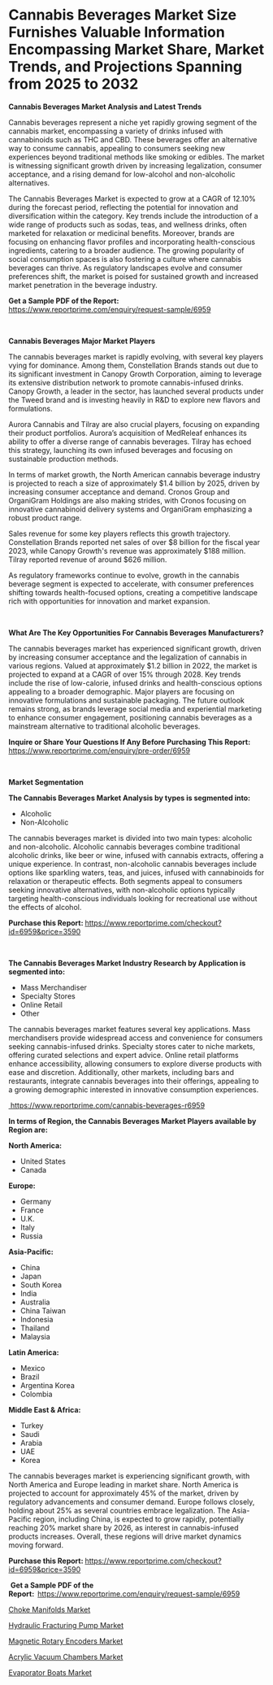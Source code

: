 <p><h1>Cannabis Beverages Market Size Furnishes Valuable Information Encompassing Market Share, Market Trends, and Projections Spanning from 2025 to 2032</h1></p><p><strong>Cannabis Beverages Market Analysis and Latest Trends</strong></p>
<p><p>Cannabis beverages represent a niche yet rapidly growing segment of the cannabis market, encompassing a variety of drinks infused with cannabinoids such as THC and CBD. These beverages offer an alternative way to consume cannabis, appealing to consumers seeking new experiences beyond traditional methods like smoking or edibles. The market is witnessing significant growth driven by increasing legalization, consumer acceptance, and a rising demand for low-alcohol and non-alcoholic alternatives.</p><p>The Cannabis Beverages Market is expected to grow at a CAGR of 12.10% during the forecast period, reflecting the potential for innovation and diversification within the category. Key trends include the introduction of a wide range of products such as sodas, teas, and wellness drinks, often marketed for relaxation or medicinal benefits. Moreover, brands are focusing on enhancing flavor profiles and incorporating health-conscious ingredients, catering to a broader audience. The growing popularity of social consumption spaces is also fostering a culture where cannabis beverages can thrive. As regulatory landscapes evolve and consumer preferences shift, the market is poised for sustained growth and increased market penetration in the beverage industry.</p></p>
<p><strong>Get a Sample PDF of the Report:&nbsp;</strong> <a href="https://www.reportprime.com/enquiry/request-sample/6959?utm_campaign=2886&utm_medium=2&utm_source=Github&utm_content=ia&utm_term=19032025&utm_id=cannabis-beverages">https://www.reportprime.com/enquiry/request-sample/6959</a></p>
<p>&nbsp;</p>
<p><strong>Cannabis Beverages Major Market Players</strong></p>
<p><p>The cannabis beverages market is rapidly evolving, with several key players vying for dominance. Among them, Constellation Brands stands out due to its significant investment in Canopy Growth Corporation, aiming to leverage its extensive distribution network to promote cannabis-infused drinks. Canopy Growth, a leader in the sector, has launched several products under the Tweed brand and is investing heavily in R&D to explore new flavors and formulations. </p><p>Aurora Cannabis and Tilray are also crucial players, focusing on expanding their product portfolios. Aurora’s acquisition of MedReleaf enhances its ability to offer a diverse range of cannabis beverages. Tilray has echoed this strategy, launching its own infused beverages and focusing on sustainable production methods. </p><p>In terms of market growth, the North American cannabis beverage industry is projected to reach a size of approximately $1.4 billion by 2025, driven by increasing consumer acceptance and demand. Cronos Group and OrganiGram Holdings are also making strides, with Cronos focusing on innovative cannabinoid delivery systems and OrganiGram emphasizing a robust product range.</p><p>Sales revenue for some key players reflects this growth trajectory. Constellation Brands reported net sales of over $8 billion for the fiscal year 2023, while Canopy Growth's revenue was approximately $188 million. Tilray reported revenue of around $626 million. </p><p>As regulatory frameworks continue to evolve, growth in the cannabis beverage segment is expected to accelerate, with consumer preferences shifting towards health-focused options, creating a competitive landscape rich with opportunities for innovation and market expansion.</p></p>
<p>&nbsp;</p>
<p><strong>What Are The Key Opportunities For Cannabis Beverages Manufacturers?</strong></p>
<p><p>The cannabis beverages market has experienced significant growth, driven by increasing consumer acceptance and the legalization of cannabis in various regions. Valued at approximately $1.2 billion in 2022, the market is projected to expand at a CAGR of over 15% through 2028. Key trends include the rise of low-calorie, infused drinks and health-conscious options appealing to a broader demographic. Major players are focusing on innovative formulations and sustainable packaging. The future outlook remains strong, as brands leverage social media and experiential marketing to enhance consumer engagement, positioning cannabis beverages as a mainstream alternative to traditional alcoholic beverages.</p></p>
<p><strong>Inquire or Share Your Questions If Any Before Purchasing This Report:</strong> <a href="https://www.reportprime.com/enquiry/pre-order/6959?utm_campaign=2886&utm_medium=2&utm_source=Github&utm_content=ia&utm_term=19032025&utm_id=cannabis-beverages">https://www.reportprime.com/enquiry/pre-order/6959</a></p>
<p>&nbsp;</p>
<p><strong>Market Segmentation</strong></p>
<p><strong>The Cannabis Beverages Market Analysis by types is segmented into:</strong></p>
<p><ul><li>Alcoholic</li><li>Non-Alcoholic</li></ul></p>
<p><p>The cannabis beverages market is divided into two main types: alcoholic and non-alcoholic. Alcoholic cannabis beverages combine traditional alcoholic drinks, like beer or wine, infused with cannabis extracts, offering a unique experience. In contrast, non-alcoholic cannabis beverages include options like sparkling waters, teas, and juices, infused with cannabinoids for relaxation or therapeutic effects. Both segments appeal to consumers seeking innovative alternatives, with non-alcoholic options typically targeting health-conscious individuals looking for recreational use without the effects of alcohol.</p></p>
<p><strong>Purchase this Report:&nbsp;</strong><a href="https://www.reportprime.com/checkout?id=6959&price=3590&utm_campaign=2886&utm_medium=2&utm_source=Github&utm_content=ia&utm_term=19032025&utm_id=cannabis-beverages">https://www.reportprime.com/checkout?id=6959&price=3590</a></p>
<p>&nbsp;</p>
<p><strong>The Cannabis Beverages Market Industry Research by Application is segmented into:</strong></p>
<p><ul><li>Mass Merchandiser</li><li>Specialty Stores</li><li>Online Retail</li><li>Other</li></ul></p>
<p><p>The cannabis beverages market features several key applications. Mass merchandisers provide widespread access and convenience for consumers seeking cannabis-infused drinks. Specialty stores cater to niche markets, offering curated selections and expert advice. Online retail platforms enhance accessibility, allowing consumers to explore diverse products with ease and discretion. Additionally, other markets, including bars and restaurants, integrate cannabis beverages into their offerings, appealing to a growing demographic interested in innovative consumption experiences.</p></p>
<p><a href="https://www.reportprime.com/cannabis-beverages-r6959?utm_campaign=2886&utm_medium=2&utm_source=Github&utm_content=ia&utm_term=19032025&utm_id=cannabis-beverages">&nbsp;https://www.reportprime.com/cannabis-beverages-r6959</a></p>
<p><strong>In terms of Region, the Cannabis Beverages Market Players available by Region are:</strong></p>
<p>
    <p> <strong> North America: </strong>
        <ul>
            <li>United States</li>
            <li>Canada</li>
        </ul>
        </p> 
    <p> <strong> Europe: </strong>
        <ul>
            <li>Germany</li>
            <li>France</li>
            <li>U.K.</li>
            <li>Italy</li>
            <li>Russia</li>
        </ul>
        </p> 
    <p> <strong> Asia-Pacific: </strong>
        <ul>
            <li>China</li>
            <li>Japan</li>
            <li>South Korea</li>
            <li>India</li>
            <li>Australia</li>
            <li>China Taiwan</li>
            <li>Indonesia</li>
            <li>Thailand</li>
            <li>Malaysia</li>
        </ul>
        </p> 
    <p> <strong> Latin America: </strong>
        <ul>
            <li>Mexico</li>
            <li>Brazil</li>
            <li>Argentina Korea</li>
            <li>Colombia</li>
        </ul>
        </p> 
    <p> <strong> Middle East & Africa: </strong>
        <ul>
            <li>Turkey</li>
            <li>Saudi</li>
            <li>Arabia</li>
            <li>UAE</li>
            <li>Korea</li>
        </ul>
    </p>
    </p>
<p><p>The cannabis beverages market is experiencing significant growth, with North America and Europe leading in market share. North America is projected to account for approximately 45% of the market, driven by regulatory advancements and consumer demand. Europe follows closely, holding about 25% as several countries embrace legalization. The Asia-Pacific region, including China, is expected to grow rapidly, potentially reaching 20% market share by 2026, as interest in cannabis-infused products increases. Overall, these regions will drive market dynamics moving forward.</p></p>
<p><strong>Purchase this Report: </strong><a href="https://www.reportprime.com/checkout?id=6959&price=3590&utm_campaign=2886&utm_medium=2&utm_source=Github&utm_content=ia&utm_term=19032025&utm_id=cannabis-beverages">https://www.reportprime.com/checkout?id=6959&price=3590</a></p>
<p>&nbsp;<strong>Get a Sample PDF of the Report:&nbsp;&nbsp;</strong><a href="https://www.reportprime.com/enquiry/request-sample/6959?utm_campaign=2886&utm_medium=2&utm_source=Github&utm_content=ia&utm_term=19032025&utm_id=cannabis-beverages">https://www.reportprime.com/enquiry/request-sample/6959</a></p>
<p><strong></strong></p>
<p><p><a href="https://www.linkedin.com/pulse/understanding-choke-manifolds-market-key-insights-projected-bsqdf?utm_campaign=2886&utm_medium=2&utm_source=Github&utm_content=ia&utm_term=19032025&utm_id=cannabis-beverages">Choke Manifolds Market</a></p><p><a href="https://www.linkedin.com/pulse/market-revenue-growth-forecast-hydraulic-fracturing-oppaf?utm_campaign=2886&utm_medium=2&utm_source=Github&utm_content=ia&utm_term=19032025&utm_id=cannabis-beverages">Hydraulic Fracturing Pump Market</a></p><p><a href="https://www.linkedin.com/pulse/scope-trends-magnetic-rotary-encoders-market-latest-dynamics-n5k9f?utm_campaign=2886&utm_medium=2&utm_source=Github&utm_content=ia&utm_term=19032025&utm_id=cannabis-beverages">Magnetic Rotary Encoders Market</a></p><p><a href="https://www.linkedin.com/pulse/5-cagr-acrylic-vacuum-chambers-market-2025-2032-growth-cxknf?utm_campaign=2886&utm_medium=2&utm_source=Github&utm_content=ia&utm_term=19032025&utm_id=cannabis-beverages">Acrylic Vacuum Chambers Market</a></p><p><a href="https://www.linkedin.com/pulse/evaporator-boats-market-assessment-predictive-metrics-future-hrhsf?utm_campaign=2886&utm_medium=2&utm_source=Github&utm_content=ia&utm_term=19032025&utm_id=cannabis-beverages">Evaporator Boats Market</a></p></p>